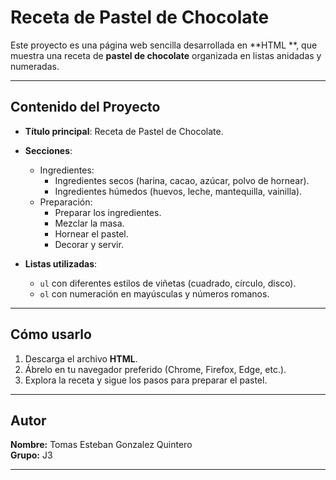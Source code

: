 #  Receta de Pastel de Chocolate

Este proyecto es una página web sencilla desarrollada en **HTML **, que muestra una receta de **pastel de chocolate** organizada en listas anidadas y numeradas.

---

##  Contenido del Proyecto

- **Título principal**: Receta de Pastel de Chocolate.  
- **Secciones**:
  - Ingredientes:
    - Ingredientes secos (harina, cacao, azúcar, polvo de hornear).
    - Ingredientes húmedos (huevos, leche, mantequilla, vainilla).
  - Preparación:
    - Preparar los ingredientes.
    - Mezclar la masa.
    - Hornear el pastel.
    - Decorar y servir.

- **Listas utilizadas**:
  - `ul` con diferentes estilos de viñetas (cuadrado, círculo, disco).
  - `ol` con numeración en mayúsculas y números romanos.

---

##  Cómo usarlo

1. Descarga el archivo **HTML**.  
2. Ábrelo en tu navegador preferido (Chrome, Firefox, Edge, etc.).  
3. Explora la receta y sigue los pasos para preparar el pastel. 

---

## Autor

**Nombre:** Tomas Esteban Gonzalez Quintero  
**Grupo:** J3  

---

